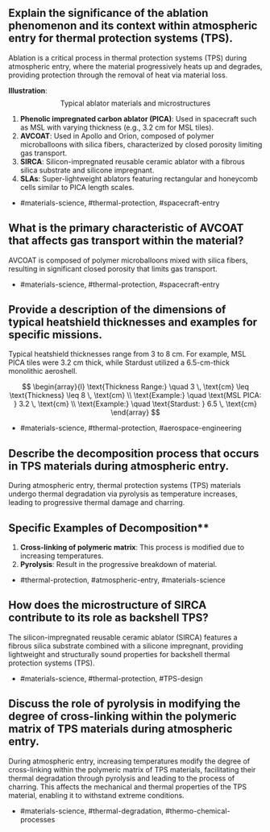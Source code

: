 ## Explain the significance of the ablation phenomenon and its context within atmospheric entry for thermal protection systems (TPS).

Ablation is a critical process in thermal protection systems (TPS) during atmospheric entry, where the material progressively heats up and degrades, providing protection through the removal of heat via material loss.

**Illustration**:
$$
\text{{Typical ablator materials and microstructures}}
$$
1. **Phenolic impregnated carbon ablator (PICA)**: Used in spacecraft such as MSL with varying thickness (e.g., 3.2 cm for MSL tiles).
2. **AVCOAT**: Used in Apollo and Orion, composed of polymer microballoons with silica fibers, characterized by closed porosity limiting gas transport.
3. **SIRCA**: Silicon-impregnated reusable ceramic ablator with a fibrous silica substrate and silicone impregnant.
4. **SLAs**: Super-lightweight ablators featuring rectangular and honeycomb cells similar to PICA length scales.

- #materials-science, #thermal-protection, #spacecraft-entry

## What is the primary characteristic of AVCOAT that affects gas transport within the material?

AVCOAT is composed of polymer microballoons mixed with silica fibers, resulting in significant closed porosity that limits gas transport.

- #materials-science, #thermal-protection, #spacecraft-entry

## Provide a description of the dimensions of typical heatshield thicknesses and examples for specific missions.

Typical heatshield thicknesses range from 3 to 8 cm. For example, MSL PICA tiles were 3.2 cm thick, while Stardust utilized a 6.5-cm-thick monolithic aeroshell.

$$
\begin{array}{l}
\text{Thickness Range:} \quad 3 \, \text{cm} \leq \text{Thickness} \leq 8 \, \text{cm} \\
\text{Example:} \quad \text{MSL PICA: } 3.2 \, \text{cm} \\
\text{Example:} \quad \text{Stardust: } 6.5 \, \text{cm}
\end{array}
$$

- #materials-science, #thermal-protection, #aerospace-engineering

## Describe the decomposition process that occurs in TPS materials during atmospheric entry.

During atmospheric entry, thermal protection systems (TPS) materials undergo thermal degradation via pyrolysis as temperature increases, leading to progressive thermal damage and charring.

## Specific Examples of Decomposition**
1. **Cross-linking of polymeric matrix**: This process is modified due to increasing temperatures.
2. **Pyrolysis**: Result in the progressive breakdown of material.

- #thermal-protection, #atmospheric-entry, #materials-science

## How does the microstructure of SIRCA contribute to its role as backshell TPS?

The silicon-impregnated reusable ceramic ablator (SIRCA) features a fibrous silica substrate combined with a silicone impregnant, providing lightweight and structurally sound properties for backshell thermal protection systems (TPS).

- #materials-science, #thermal-protection, #TPS-design

## Discuss the role of pyrolysis in modifying the degree of cross-linking within the polymeric matrix of TPS materials during atmospheric entry.

During atmospheric entry, increasing temperatures modify the degree of cross-linking within the polymeric matrix of TPS materials, facilitating their thermal degradation through pyrolysis and leading to the process of charring. This affects the mechanical and thermal properties of the TPS material, enabling it to withstand extreme conditions.

- #materials-science, #thermal-degradation, #thermo-chemical-processes